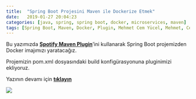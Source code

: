 ```yaml
---
title:  "Spring Boot Projesini Maven ile Dockerize Etmek"
date:   2019-01-27 20:04:23
categories: [java, spring, spring boot, docker, microservices, maven]
tags: [Spring Boot, Maven, Docker, Plugin, Mehmet Cem Yücel, Mehmet, Cem, Yücel, Yucel, Dockerize, Dockerfile, Spring, Container, Image, Windows 10, CD, CI, package, Spotify]
---
```


Bu yazımızda  [**Spotify Maven Plugin**](https://github.com/spotify/docker-maven-plugin)’ini kullanarak Spring Boot projemizden Docker imajımızı yaratacağız.

Projemizin pom.xml dosyasındaki build konfigürasyonuna pluginimizi ekliyoruz.

Yazının devamı için [**tıklayın**](https://medium.com/mehmetcemyucel/spring-boot-projesini-maven-ile-dockerize-etmek-e90a0d5dd002)

![](https://cdn-images-1.medium.com/max/300/1*nxoL5MIJYyvW60mkAPZpLw.jpeg)
